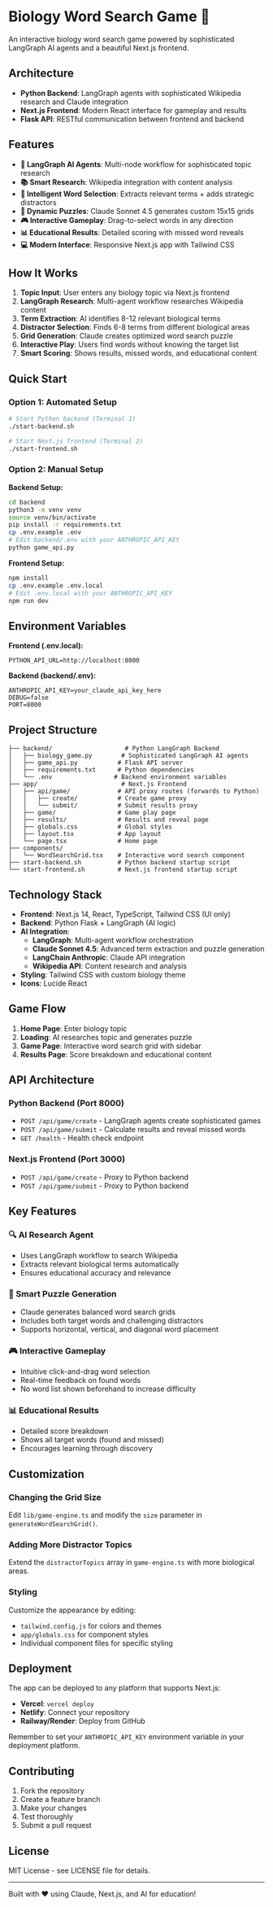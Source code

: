 # Biology Word Search Game 🧬

An interactive biology word search game powered by sophisticated LangGraph AI agents and a beautiful Next.js frontend.

## Architecture

- **Python Backend**: LangGraph agents with sophisticated Wikipedia research and Claude integration
- **Next.js Frontend**: Modern React interface for gameplay and results
- **Flask API**: RESTful communication between frontend and backend

## Features

- **🤖 LangGraph AI Agents**: Multi-node workflow for sophisticated topic research
- **📚 Smart Research**: Wikipedia integration with content analysis
- **🧠 Intelligent Word Selection**: Extracts relevant terms + adds strategic distractors
- **🎲 Dynamic Puzzles**: Claude Sonnet 4.5 generates custom 15x15 grids
- **🎮 Interactive Gameplay**: Drag-to-select words in any direction
- **📊 Educational Results**: Detailed scoring with missed word reveals
- **💻 Modern Interface**: Responsive Next.js app with Tailwind CSS

## How It Works

1. **Topic Input**: User enters any biology topic via Next.js frontend
2. **LangGraph Research**: Multi-agent workflow researches Wikipedia content
3. **Term Extraction**: AI identifies 8-12 relevant biological terms
4. **Distractor Selection**: Finds 6-8 terms from different biological areas
5. **Grid Generation**: Claude creates optimized word search puzzle
6. **Interactive Play**: Users find words without knowing the target list
7. **Smart Scoring**: Shows results, missed words, and educational content

## Quick Start

### Option 1: Automated Setup

```bash
# Start Python backend (Terminal 1)
./start-backend.sh

# Start Next.js frontend (Terminal 2)
./start-frontend.sh
```

### Option 2: Manual Setup

**Backend Setup:**

```bash
cd backend
python3 -m venv venv
source venv/bin/activate
pip install -r requirements.txt
cp .env.example .env
# Edit backend/.env with your ANTHROPIC_API_KEY
python game_api.py
```

**Frontend Setup:**

```bash
npm install
cp .env.example .env.local
# Edit .env.local with your ANTHROPIC_API_KEY
npm run dev
```

## Environment Variables

**Frontend (.env.local):**

```
PYTHON_API_URL=http://localhost:8000
```

**Backend (backend/.env):**

```
ANTHROPIC_API_KEY=your_claude_api_key_here
DEBUG=false
PORT=8000
```

## Project Structure

```
├── backend/                    # Python LangGraph Backend
│   ├── biology_game.py        # Sophisticated LangGraph AI agents
│   ├── game_api.py           # Flask API server
│   ├── requirements.txt      # Python dependencies
│   └── .env                 # Backend environment variables
├── app/                       # Next.js Frontend
│   ├── api/game/             # API proxy routes (forwards to Python)
│   │   ├── create/           # Create game proxy
│   │   └── submit/           # Submit results proxy
│   ├── game/                 # Game play page
│   ├── results/              # Results and reveal page
│   ├── globals.css           # Global styles
│   ├── layout.tsx            # App layout
│   └── page.tsx              # Home page
├── components/
│   └── WordSearchGrid.tsx    # Interactive word search component
├── start-backend.sh          # Python backend startup script
└── start-frontend.sh         # Next.js frontend startup script
```

## Technology Stack

- **Frontend**: Next.js 14, React, TypeScript, Tailwind CSS (UI only)
- **Backend**: Python Flask + LangGraph (AI logic)
- **AI Integration**:
  - **LangGraph**: Multi-agent workflow orchestration
  - **Claude Sonnet 4.5**: Advanced term extraction and puzzle generation
  - **LangChain Anthropic**: Claude API integration
  - **Wikipedia API**: Content research and analysis
- **Styling**: Tailwind CSS with custom biology theme
- **Icons**: Lucide React

## Game Flow

1. **Home Page**: Enter biology topic
2. **Loading**: AI researches topic and generates puzzle
3. **Game Page**: Interactive word search grid with sidebar
4. **Results Page**: Score breakdown and educational content

## API Architecture

### Python Backend (Port 8000)

- `POST /api/game/create` - LangGraph agents create sophisticated games
- `POST /api/game/submit` - Calculate results and reveal missed words
- `GET /health` - Health check endpoint

### Next.js Frontend (Port 3000)

- `POST /api/game/create` - Proxy to Python backend
- `POST /api/game/submit` - Proxy to Python backend

## Key Features

### 🔍 AI Research Agent

- Uses LangGraph workflow to search Wikipedia
- Extracts relevant biological terms automatically
- Ensures educational accuracy and relevance

### 🧩 Smart Puzzle Generation

- Claude generates balanced word search grids
- Includes both target words and challenging distractors
- Supports horizontal, vertical, and diagonal word placement

### 🎮 Interactive Gameplay

- Intuitive click-and-drag word selection
- Real-time feedback on found words
- No word list shown beforehand to increase difficulty

### 📊 Educational Results

- Detailed score breakdown
- Shows all target words (found and missed)
- Encourages learning through discovery

## Customization

### Changing the Grid Size

Edit `lib/game-engine.ts` and modify the `size` parameter in `generateWordSearchGrid()`.

### Adding More Distractor Topics

Extend the `distractorTopics` array in `game-engine.ts` with more biological areas.

### Styling

Customize the appearance by editing:

- `tailwind.config.js` for colors and themes
- `app/globals.css` for component styles
- Individual component files for specific styling

## Deployment

The app can be deployed to any platform that supports Next.js:

- **Vercel**: `vercel deploy`
- **Netlify**: Connect your repository
- **Railway/Render**: Deploy from GitHub

Remember to set your `ANTHROPIC_API_KEY` environment variable in your deployment platform.

## Contributing

1. Fork the repository
2. Create a feature branch
3. Make your changes
4. Test thoroughly
5. Submit a pull request

## License

MIT License - see LICENSE file for details.

---

Built with ❤️ using Claude, Next.js, and AI for education!
